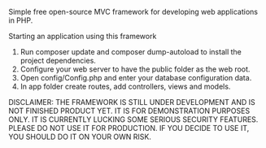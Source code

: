 Simple free open-source MVC framework for developing web applications in PHP. 

Starting an application using this framework
1. Run composer update and composer dump-autoload to install the project dependencies.
2. Configure your web server to have the public folder as the web root.
3. Open config/Config.php and enter your database configuration data.
4. In app folder create routes, add controllers, views and models.

DISCLAIMER: THE FRAMEWORK IS STILL UNDER DEVELOPMENT AND IS NOT FINISHED PRODUCT YET. IT IS FOR DEMONSTRATION PURPOSES ONLY. IT IS CURRENTLY LUCKING SOME SERIOUS SECURITY FEATURES. PLEASE DO NOT USE IT FOR PRODUCTION. IF YOU DECIDE TO USE IT, YOU SHOULD DO IT ON YOUR OWN RISK.
